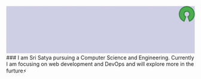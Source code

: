 <img src="Banner.gif">
### I am Sri Satya pursuing a Computer Science and Engineering. Currently I am focusing on web development and DevOps and will explore more in the furture⚡
